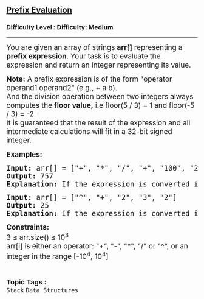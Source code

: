 <h2><a href="https://www.geeksforgeeks.org/problems/prefix-evaluation/1?page=1&category=Stack&sortBy=latest">Prefix Evaluation</a></h2><h3>Difficulty Level : Difficulty: Medium</h3><hr><div class="problems_problem_content__Xm_eO"><p><span style="font-size: 14pt;"><span style="font-size: 14pt;">You are g</span><span style="font-size: 18.6667px;">iven an array of strings <strong>arr[]</strong> representing a <strong>prefix expression</strong></span><span style="font-size: 14pt;">. Your task is to evaluate the expression and return an integer representing its value.</span></span></p>
<p><strong style="font-size: 18.6667px;">Note:</strong><span style="font-size: 18.6667px;"> A prefix&nbsp;expression is of the form&nbsp;"operator operand1 operand2" (e.g., + a b).</span><br><span style="font-size: 18.6667px;">And the division operation between two integers always computes the <strong>floor value,</strong>&nbsp;i.e floor(5 / 3) = 1 and floor(-5 / 3) = -2.<br></span><span style="font-size: 18.6667px;">It is guaranteed that the result of the expression and all intermediate calculations will fit in a 32-bit signed integer.</span></p>
<p><span style="font-size: 14pt;"><strong>Examples:</strong></span></p>
<pre><span style="font-size: 14pt;"><strong>Input: </strong>arr[] = ["+", "*", "/", "+", "100", "200", "2", "5", "7"]</span><br><span style="font-size: 14pt;"><strong>Output:</strong> 757</span><br><span style="font-size: 14pt;"><strong>Explanation:</strong> If the expression is converted into an infix expression, it will be ((100 + 200) / 2) * 5 + 7  = 150 * 5 + 7 = 757.</span></pre>
<pre><span style="font-size: 14pt;"><strong>Input:</strong> arr[] = ["^", "+", "2", "3", "2"]</span><br><span style="font-size: 14pt;"><strong>Output:</strong> 25</span><br><span style="font-size: 14pt;"><strong>Explanation:</strong> If the expression is converted into an infix expression, it will be (2 + 3) ^ 2 = 25.</span></pre>
<p><span style="font-size: 14pt;"><strong>Constraints:<br></strong></span><span style="font-size: 14pt;">3 ≤ arr.size() ≤ 10<sup>3</sup><sup><br></sup></span><span style="font-size: 14pt;">arr[i] is either an operator: "+", "-", "*", "/" or "^", or an integer in the range [-10<sup>4</sup>, 10<sup>4</sup>]</span></p></div><br><p><span style=font-size:18px><strong>Topic Tags : </strong><br><code>Stack</code>&nbsp;<code>Data Structures</code>&nbsp;